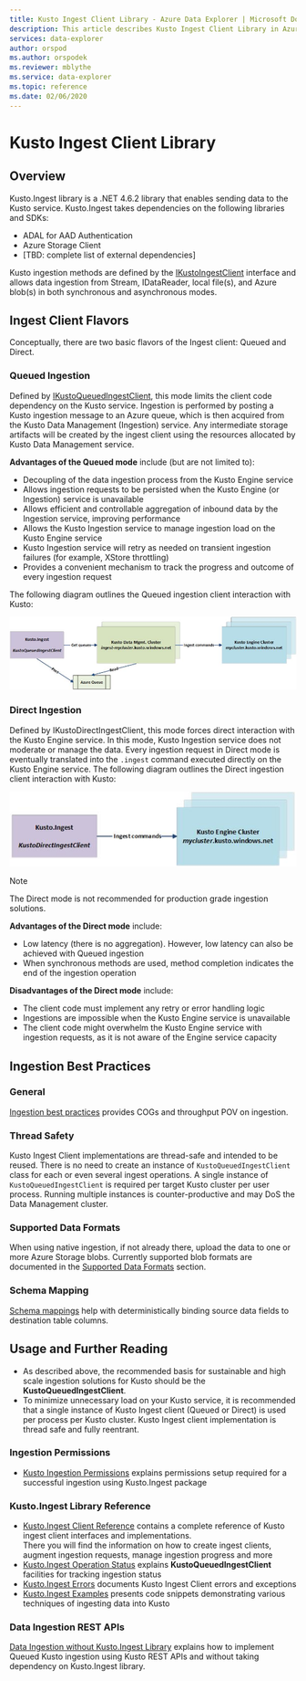 ```yaml
---
title: Kusto Ingest Client Library - Azure Data Explorer | Microsoft Docs
description: This article describes Kusto Ingest Client Library in Azure Data Explorer.
services: data-explorer
author: orspod
ms.author: orspodek
ms.reviewer: mblythe
ms.service: data-explorer
ms.topic: reference
ms.date: 02/06/2020
---
```

# Kusto Ingest Client Library

## Overview
Kusto.Ingest library is a .NET 4.6.2 library that enables sending data to the Kusto service.
Kusto.Ingest takes dependencies on the following libraries and SDKs:

* ADAL for AAD Authentication
* Azure Storage Client
* [TBD: complete list of external dependencies]

Kusto ingestion methods are defined by the [IKustoIngestClient](kusto-ingest-client-reference.md#interface-ikustoingestclient) interface and allows data ingestion from Stream, IDataReader, local file(s), and Azure blob(s) in both synchronous and asynchronous modes.

## Ingest Client Flavors
Conceptually, there are two basic flavors of the Ingest client: Queued and Direct.

### Queued Ingestion
Defined by [IKustoQueuedIngestClient](kusto-ingest-client-reference.md#interface-ikustoqueuedingestclient), this mode limits the client code dependency on the Kusto service. Ingestion is performed by posting a Kusto ingestion message to an Azure queue, which is then acquired from the Kusto Data Management (Ingestion) service. Any intermediate storage artifacts will be created by the ingest client using the resources allocated by Kusto Data Management service.

**Advantages of the Queued mode** include (but are not limited to):

* Decoupling of the data ingestion process from the Kusto Engine service
* Allows ingestion requests to be persisted when the Kusto Engine (or Ingestion) service is unavailable
* Allows efficient and controllable aggregation of inbound data by the Ingestion service, improving performance
* Allows the Kusto Ingestion service to manage ingestion load on the Kusto Engine service
* Kusto Ingestion service will retry as needed on transient ingestion failures (for example, XStore throttling)
* Provides a convenient mechanism to track the progress and outcome of every ingestion request

The following diagram outlines the Queued ingestion client interaction with Kusto:

![alt text](../images/queued-ingest.jpg "queued-ingest")

### Direct Ingestion
Defined by IKustoDirectIngestClient, this mode forces direct interaction with the Kusto Engine service. In this mode, Kusto Ingestion service does not moderate or manage the data. Every ingestion request in Direct mode is eventually translated into the `.ingest` command executed directly on the Kusto Engine service.
The following diagram outlines the Direct ingestion client interaction with Kusto:

![alt text](../images/direct-ingest.jpg "direct-ingest")

> [!NOTE]
> The Direct mode is not recommended for production grade ingestion solutions.

**Advantages of the Direct mode** include:

* Low latency (there is no aggregation). However, low latency can also be achieved with Queued ingestion
* When synchronous methods are used, method completion indicates the end of the ingestion operation

**Disadvantages of the Direct mode** include:

* The client code must implement any retry or error handling logic
* Ingestions are impossible when the Kusto Engine service is unavailable
* The client code might overwhelm the Kusto Engine service with ingestion requests, as it is not aware of the Engine service capacity

## Ingestion Best Practices

### General
[Ingestion best practices](kusto-ingest-best-practices.md) provides COGs and throughput POV on ingestion.

### Thread Safety
Kusto Ingest Client implementations are thread-safe and intended to be reused. There is no need to create an instance of `KustoQueuedIngestClient` class for each or even several ingest operations. A single instance of `KustoQueuedIngestClient` is required per target Kusto cluster per user process. Running multiple instances is counter-productive and may DoS the Data Management cluster.

### Supported Data Formats
When using native ingestion, if not already there, upload the data to one or more Azure Storage blobs. Currently supported blob formats are documented in the [Supported Data Formats](../../management/data-ingestion/index.md#supported-data-formats) section.

### Schema Mapping
[Schema mappings](../../management/mappings.md) help with deterministically binding source data fields to destination table columns.

## Usage and Further Reading

* As described above, the recommended basis for sustainable and high scale ingestion solutions for Kusto should be the **KustoQueuedIngestClient**.
* To minimize unnecessary load on your Kusto service, it is recommended that a single instance of Kusto Ingest client (Queued or Direct) is used per process per Kusto cluster. Kusto Ingest client implementation is thread safe and fully reentrant.

### Ingestion Permissions
* [Kusto Ingestion Permissions](kusto-ingest-client-permissions.md) explains permissions setup required for a successful ingestion using Kusto.Ingest package

### Kusto.Ingest Library Reference
* [Kusto.Ingest Client Reference](kusto-ingest-client-reference.md) contains a complete reference of Kusto ingest client interfaces and implementations.<BR>There you will find the information on how to create ingest clients, augment ingestion requests, manage ingestion progress and more
* [Kusto.Ingest Operation Status](kusto-ingest-client-status.md) explains **KustoQueuedIngestClient** facilities for tracking ingestion status
* [Kusto.Ingest Errors](kusto-ingest-client-errors.md) documents Kusto Ingest Client errors and exceptions
* [Kusto.Ingest Examples](kusto-ingest-client-examples.md) presents code snippets demonstrating various techniques of ingesting data into Kusto

### Data Ingestion REST APIs
[Data Ingestion without Kusto.Ingest Library](kusto-ingest-client-rest.md) explains how to implement Queued Kusto ingestion using Kusto REST APIs and without taking dependency on Kusto.Ingest library.

